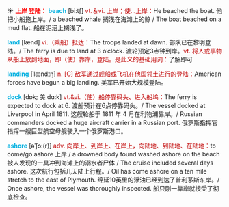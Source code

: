 ☀ <font color="red">**上岸 登陆：**</font>
<font color="sky blue">**beach**</font> [bi:tʃ] 
<font color="#c00000">vt.＆vi. 上岸；使…上岸：</font>He beached the boat. 他把小船拖上岸。/ a beached whale 搁浅在海滩上的鲸 / The boat beached on a mud flat. 船在泥沼上搁浅了。

<font color="sky blue">**land**</font> [lænd] 
<font color="#c00000">vi.（乘船）抵达：</font>The troops landed at dawn. 部队已在黎明登陆。/ The ferry is due to land at 3 o’clock. 渡轮预定3点钟到岸。<font color="#c00000">vt. 将人或事物从船上放到地面，即（使）靠岸，登陆。是此义的基础用词：</font>了解即可
                      
<font color="sky blue">**landing**</font> [ˈlændɪŋ]
<font color="#c00000">n. [C] 敌军通过舰船或飞机在他国领土进行的登陆：</font>American forces have begun a big landing. 美军已开始大规模登陆。

<font color="sky blue">**dock**</font> [dɒk; 美 dɑ:k]
<font color="#c00000">vt.&vi.（使）船停靠码头、进入船坞：</font>The ferry is expected to dock at 6. 渡船预计在6点停靠码头。/ The vessel docked at Liverpool in April 1811. 这艘轮船于 1811 年 4 月在利物浦靠岸。/ Russian commanders docked a huge aircraft carrier in a Russian port. 俄罗斯指挥官指挥一艘巨型航空母舰驶入一个俄罗斯港口。
           
<font color="sky blue">**ashore**</font> [əˈʃɔ:(r)]
<font color="#c00000">adv. 向岸上、到岸上、在岸上，向陆地、到陆地、在陆地：</font>to come/go ashore 上岸 / a drowned body found washed ashore on the beach 被人发现的一具冲到海滩上的溺水者尸体 / The cruise included several days ashore. 这次航行包括几天陆上行程。/ Oil has come ashore on a ten mile stretch to the east of Plymouth. 绵延10英里的浮油已经到达了普利茅斯东岸。/ Once ashore, the vessel was thoroughly inspected. 船只刚一靠岸就接受了彻底检查。


